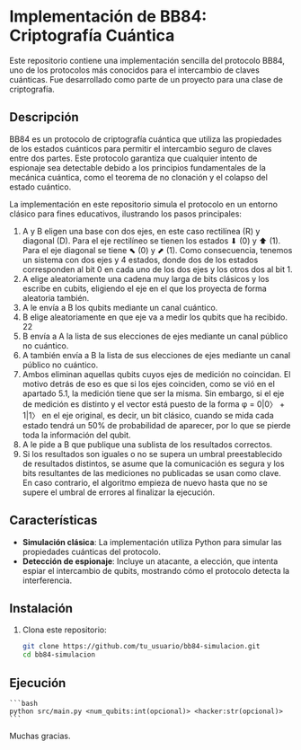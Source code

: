 # Implementación de BB84: Criptografía Cuántica

Este repositorio contiene una implementación sencilla del protocolo BB84, uno de los protocolos más conocidos para el intercambio de claves cuánticas. Fue desarrollado como parte de un proyecto para una clase de criptografía.

## Descripción

BB84 es un protocolo de criptografía cuántica que utiliza las propiedades de los estados cuánticos para permitir el intercambio seguro de claves entre dos partes. Este protocolo garantiza que cualquier intento de espionaje sea detectable debido a los principios fundamentales de la mecánica cuántica, como el teorema de no clonación y el colapso del estado cuántico.

La implementación en este repositorio simula el protocolo en un entorno clásico para fines educativos, ilustrando los pasos principales:

1. A y B eligen una base con dos ejes, en este caso rectilínea (R) y diagonal
(D). Para el eje rectilíneo se tienen los estados ⬇ (0) y ⬆ (1). Para el eje
diagonal se tiene ⬉ (0) y ⬈ (1). Como consecuencia, tenemos un sistema
con dos ejes y 4 estados, donde dos de los estados corresponden al bit 0 en
cada uno de los dos ejes y los otros dos al bit 1.
2. A elige aleatoriamente una cadena muy larga de bits clásicos y los escribe
en cubits, eligiendo el eje en el que los proyecta de forma aleatoria también.
3. A le envía a B los qubits mediante un canal cuántico.
4. B elige aleatoriamente en que eje va a medir los qubits que ha recibido.
22
5. B envía a A la lista de sus elecciones de ejes mediante un canal público no
cuántico.
6. A también envía a B la lista de sus elecciones de ejes mediante un canal
público no cuántico.
7. Ambos eliminan aquellas qubits cuyos ejes de medición no coincidan. El
motivo detrás de eso es que si los ejes coinciden, como se vió en el apartado
5.1, la medición tiene que ser la misma. Sin embargo, si el eje de medición es
distinto y el vector está puesto de la forma φ = 0|0〉 + 1|1〉 en el eje original,
es decir, un bit clásico, cuando se mida cada estado tendrá un 50% de
probabilidad de aparecer, por lo que se pierde toda la información del qubit.
8. A le pide a B que publique una sublista de los resultados correctos.
9. Si los resultados son iguales o no se supera un umbral preestablecido de
resultados distintos, se asume que la comunicación es segura y los bits
resultantes de las mediciones no publicadas se usan como clave. En caso
contrario, el algoritmo empieza de nuevo hasta que no se supere el umbral de
errores al finalizar la ejecución.


## Características

- **Simulación clásica**: La implementación utiliza Python para simular las propiedades cuánticas del protocolo.
- **Detección de espionaje**: Incluye un atacante, a elección, que intenta espiar el intercambio de qubits, mostrando cómo el protocolo detecta la interferencia.

## Instalación

1. Clona este repositorio:

   ```bash
   git clone https://github.com/tu_usuario/bb84-simulacion.git
   cd bb84-simulacion
    ```

## Ejecución
    
    ```bash
    python src/main.py <num_qubits:int(opcional)> <hacker:str(opcional)>
    ```


Muchas gracias.
